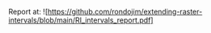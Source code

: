Report at: ![https://github.com/rondojim/extending-raster-intervals/blob/main/RI_intervals_report.pdf]
